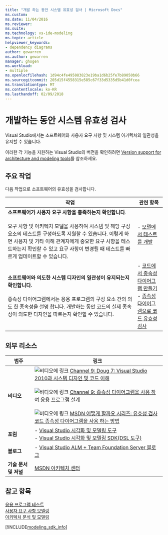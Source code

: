 ```yaml
---
title: "개발 하는 동안 시스템 유효성 검사 | Microsoft Docs"
ms.custom: 
ms.date: 11/04/2016
ms.reviewer: 
ms.suite: 
ms.technology: vs-ide-modeling
ms.topic: article
helpviewer_keywords:
- dependency diagrams
author: gewarren
ms.author: gewarren
manager: ghogen
ms.workload:
- multiple
ms.openlocfilehash: 1d94c4fe495083823e19ba1d6b25fe7b89050b66
ms.sourcegitcommit: 205d15f4558315e585c67f33d5335d5b41d0fcea
ms.translationtype: MT
ms.contentlocale: ko-KR
ms.lasthandoff: 02/09/2018
---
```

# <a name="validate-your-system-during-development"></a>개발하는 동안 시스템 유효성 검사
Visual Studio에서는 소프트웨어와 사용자 요구 사항 및 시스템 아키텍처의 일관성을 유지할 수 있습니다.  
  
 이러한 각 기능을 지원하는 Visual Studio의 버전을 확인하려면 [Version support for architecture and modeling tools](../modeling/what-s-new-for-design-in-visual-studio.md#VersionSupport)를 참조하세요.  
  
## <a name="key-tasks"></a>주요 작업  
 다음 작업으로 소프트웨어의 유효성을 검사합니다.  
  
|**작업**|**관련 항목**|  
|---------------|---------------------------|  
|**소프트웨어가 사용자 요구 사항을 충족하는지 확인합니다**.<br /><br /> 요구 사항 및 아키텍처 모델을 사용하여 시스템 및 해당 구성 요소의 테스트를 구성하도록 지원할 수 있습니다. 이렇게 하면 사용자 및 기타 이해 관계자에게 중요한 요구 사항을 테스트하는지 확인할 수 있고 요구 사항이 변경될 때 테스트를 빠르게 업데이트할 수 있습니다.|-   [모델에서 테스트를 개발](../modeling/develop-tests-from-a-model.md)|  
|**소프트웨어와 의도한 시스템 디자인의 일관성이 유지되는지 확인합니다.**<br /><br /> 종속성 다이어그램에서는 응용 프로그램의 구성 요소 간의 의도 한 종속성을 설명 합니다. 개발하는 동안 코드의 실제 종속성이 의도한 디자인을 따르는지 확인할 수 있습니다.|-   [코드에서 종속성 다이어그램 만들기](../modeling/create-layer-diagrams-from-your-code.md)<br />-   [종속성 다이어그램으로 코드 유효성 검사](../modeling/validate-code-with-layer-diagrams.md)|  
  
## <a name="external-resources"></a>외부 리소스  
  
|**범주**|**링크**|  
|------------------|---------------|  
|**비디오**|![비디오에 링크](../data-tools/media/playvideo.gif "PlayVideo") [Channel 9: Doug 7: Visual Studio 2010과 시스템 디자인 및 코드 이해](http://go.microsoft.com/fwlink/?LinkId=216100)<br /><br /> ![비디오에 링크](../data-tools/media/playvideo.gif "PlayVideo") [Channel 9: 종속성 다이어그램을 사용 하 여 응용 프로그램 설계](http://go.microsoft.com/fwlink/?LinkID=201117)<br /><br /> ![비디오에 링크](../data-tools/media/playvideo.gif "PlayVideo") [MSDN 어떻게 할까요 시리즈: 유효성 검사 코드 종속성 다이어그램을 사용 하는 방법](http://go.microsoft.com/fwlink/?LinkID=214405)|  
|**포럼**|-   [Visual Studio 시각화 및 모델링 도구](http://go.microsoft.com/fwlink/?LinkId=184720)<br />-   [Visual Studio 시각화 및 모델링 SDK(DSL 도구)](http://go.microsoft.com/fwlink/?LinkId=184721)|  
|**블로그**|-   [Visual Studio ALM + Team Foundation Server 블로그](http://go.microsoft.com/fwlink/?LinkID=201340)|  
|**기술 문서 및 저널**|[MSDN 아키텍처 센터](http://go.microsoft.com/fwlink/?LinkId=201343)|  
  
## <a name="see-also"></a>참고 항목  
 [응용 프로그램 테스트](https://www.visualstudio.com/en-gb/docs/test/overview)   
 [사용자 요구 사항 모델링](../modeling/model-user-requirements.md)   
 [아키텍처 분석 및 모델링](../modeling/analyze-and-model-your-architecture.md)

[!INCLUDE[modeling_sdk_info](includes/modeling_sdk_info.md)]
